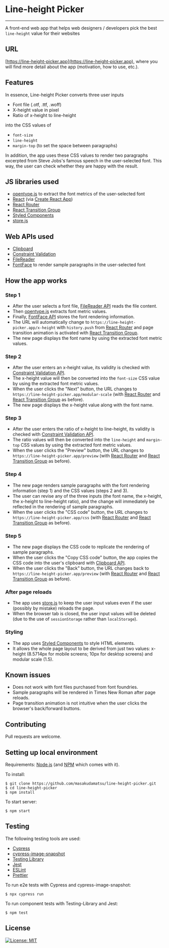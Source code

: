# Line-height Picker

---

A front-end web app that helps web designers / developers pick the best
`line-height` value for their websites

## URL

[https://line-height-picker.app](https://line-height-picker.app), where you will
find more detail about the app (motivation, how to use, etc.).

## Features

In essence, Line-height Picker converts three user inputs

- Font file (.otf, .ttf, .woff)
- X-height value in pixel
- Ratio of x-height to line-height

into the CSS values of

- `font-size`
- `line-height`
- `margin-top` (to set the space between paragraphs)

In addition, the app uses these CSS values to render two paragraphs excerpted
from Steve Jobs's famous speech in the user-selected font. This way, the user
can check whether they are happy with the result.

## JS libraries used

- [opentype.js](https://github.com/opentypejs/opentype.js) to extract the font
  metrics of the user-selected font
- [React](https://reactjs.org/) (via
  [Create React App](https://create-react-app.dev/))
- [React Router](https://reacttraining.com/react-router/)
- [React Transition Group](https://reactcommunity.org/react-transition-group/)
- [Styled Components](https://styled-components.com/)
- [store.js](https://github.com/marcuswestin/store.js/)

## Web APIs used

- [Clipboard](https://developer.mozilla.org/en-US/docs/Web/API/Clipboard)
- [Constraint Validation](https://developer.mozilla.org/en-US/docs/Web/API/Constraint_validation)
- [FileReader](https://developer.mozilla.org/en-US/docs/Web/API/FileReader)
- [FontFace](https://developer.mozilla.org/en-US/docs/Web/API/FontFace) to
  render sample paragraphs in the user-selected font

## How the app works

### Step 1

- After the user selects a font file,
  [FileReader API](https://developer.mozilla.org/en-US/docs/Web/API/FileReader)
  reads the file content.
- Then [opentype.js](https://github.com/opentypejs/opentype.js) extracts font
  metric values.
- Finally,
  [FontFace API](https://developer.mozilla.org/en-US/docs/Web/API/FontFace)
  stores the font rendering information.
- The URL will automatically change to `https://line-height-picker.app/x-height`
  with `history.push` from
  [React Router](https://reacttraining.com/react-router/) and page transition
  animation is activated with
  [React Transition Group](https://reactcommunity.org/react-transition-group/).
- The new page displays the font name by using the extracted font metric values.

### Step 2

- After the user enters an x-height value, its validity is checked with
  [Constraint Validation API](https://developer.mozilla.org/en-US/docs/Web/API/Constraint_validation).
- The x-height value will then be converted into the `font-size` CSS value by
  using the extracted font metric values.
- When the user clicks the "Next" button, the URL changes to
  `https://line-height-picker.app/modular-scale` (with
  [React Router](https://reacttraining.com/react-router/) and
  [React Transition Group](https://reactcommunity.org/react-transition-group/)
  as before).
- The new page displays the x-height value along with the font name.

### Step 3

- After the user enters the ratio of x-height to line-height, its validity is
  checked with
  [Constraint Validation API](https://developer.mozilla.org/en-US/docs/Web/API/Constraint_validation).
- The ratio values will then be converted into the `line-height` and
  `margin-top` CSS values by using the extracted font metric values.
- When the user clicks the "Preview" button, the URL changes to
  `https://line-height-picker.app/preview` (with
  [React Router](https://reacttraining.com/react-router/) and
  [React Transition Group](https://reactcommunity.org/react-transition-group/)
  as before).

### Step 4

- The new page renders sample paragraphs with the font rendering information
  (step 1) and the CSS values (steps 2 and 3).
- The user can revise any of the three inputs (the font name, the x-height, the
  x-height to line-height ratio), and the change will immediately be reflected
  in the rendering of sample paragraphs.
- When the user clicks the "CSS code" button, the URL changes to
  `https://line-height-picker.app/css` (with
  [React Router](https://reacttraining.com/react-router/) and
  [React Transition Group](https://reactcommunity.org/react-transition-group/)
  as before).

### Step 5

- The new page displays the CSS code to replicate the rendering of sample
  paragraphs.
- When the user clicks the "Copy CSS code" button, the app copies the CSS code
  into the user's clipboard with
  [Clipboard API](https://developer.mozilla.org/en-US/docs/Web/API/Clipboard).
- When the user clicks the "Back" button, the URL changes back to
  `https://line-height-picker.app/preview` (with
  [React Router](https://reacttraining.com/react-router/) and
  [React Transition Group](https://reactcommunity.org/react-transition-group/)
  as before).

### After page reloads

- The app uses [store.js](https://github.com/marcuswestin/store.js/) to keep the
  user input values even if the user (possibly by mistake) reloads the page.
- When the browser tab is closed, the user input values will be deleted (due to
  the use of `sessionStorage` rather than `localStorage`).

### Styling

- The app uses [Styled Components](https://styled-components.com/) to style HTML
  elements.
- It allows the whole page layout to be derived from just two values: x-height
  (8.5714px for mobile screens; 10px for desktop screens) and modular scale
  (1.5).

## Known issues

- Does not work with font files purchased from font foundries.
- Sample paragraphs will be rendered in Times New Roman after page reloads.
- Page transition animation is not intuitive when the user clicks the browser's
  back/forward buttons.

## Contributing

Pull requests are welcome.

## Setting up local environment

Requirements: [Node.js](http://nodejs.org/) (and [NPM](https://npmjs.org/) which
comes with it).

To install:

```
$ git clone https://github.com/masakudamatsu/line-height-picker.git
$ cd line-height-picker
$ npm install
```

To start server:

```
$ npm start
```

## Testing

The following testing tools are used:

- [Cypress](https://www.cypress.io/)
- [cypress-image-snapshot](https://www.npmjs.com/package/cypress-image-snapshot)
- [Testing Library](https://testing-library.com/)
- [Jest](https://jestjs.io/)
- [ESLint](https://eslint.org/)
- [Prettier](https://prettier.io/)

To run e2e tests with Cypress and cypress-image-snapshot:

```
$ npx cypress run
```

To run component tests with Testing-Library and Jest:

```
$ npm test
```

## License

[![License: MIT](https://img.shields.io/badge/License-MIT-yellow.svg)](https://opensource.org/licenses/MIT)
